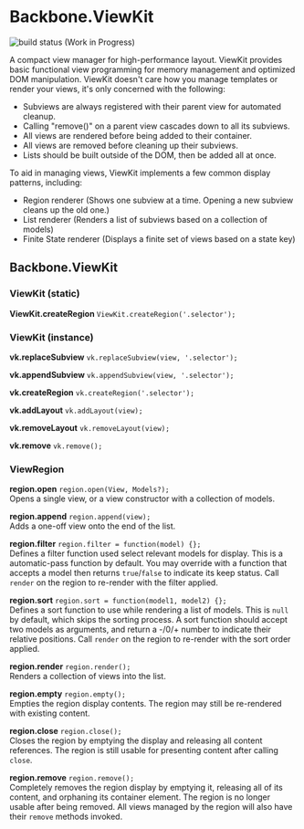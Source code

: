 # Backbone.ViewKit

![build status](https://api.travis-ci.org/gmac/backbone.viewkit.png)
(Work in Progress)

A compact view manager for high-performance layout. ViewKit provides basic functional view programming for memory management and optimized DOM manipulation. ViewKit doesn't care how you manage templates or render your views, it's only concerned with the following:

- Subviews are always registered with their parent view for automated cleanup.
- Calling "remove()" on a parent view cascades down to all its subviews.
- All views are rendered before being added to their container.
- All views are removed before cleaning up their subviews.
- Lists should be built outside of the DOM, then be added all at once.

To aid in managing views, ViewKit implements a few common display patterns, including:

- Region renderer (Shows one subview at a time. Opening a new subview cleans up the old one.)
- List renderer (Renders a list of subviews based on a collection of models)
- Finite State renderer (Displays a finite set of views based on a state key)

## Backbone.ViewKit

### ViewKit (static)

**ViewKit.createRegion** `ViewKit.createRegion('.selector');`

### ViewKit (instance)

**vk.replaceSubview** `vk.replaceSubview(view, '.selector');`

**vk.appendSubview** `vk.appendSubview(view, '.selector');`

**vk.createRegion** `vk.createRegion('.selector');`

**vk.addLayout** `vk.addLayout(view);`

**vk.removeLayout** `vk.removeLayout(view);`

**vk.remove** `vk.remove();`

### ViewRegion

**region.open** `region.open(View, Models?);`  
Opens a single view, or a view constructor with a collection of models.

**region.append** `region.append(view);`  
Adds a one-off view onto the end of the list.

**region.filter** `region.filter = function(model) {};`  
Defines a filter function used select relevant models for display. This is a automatic-pass function by default. You may override with a function that accepts a model then returns `true`/`false` to indicate its keep status. Call `render` on the region to re-render with the filter applied.

**region.sort** `region.sort = function(model1, model2) {};`  
Defines a sort function to use while rendering a list of models. This is `null` by default, which skips the sorting process. A sort function should accept two models as arguments, and return a -/0/+ number to indicate their relative positions. Call `render` on the region to re-render with the sort order applied.

**region.render** `region.render();`  
Renders a collection of views into the list.

**region.empty** `region.empty();`  
Empties the region display contents. The region may still be re-rendered with existing content.
    
**region.close** `region.close();`  
Closes the region by emptying the display and releasing all content references. The region is still usable for presenting content after calling `close`.

**region.remove** `region.remove();`  
Completely removes the region display by emptying it, releasing all of its content, and orphaning its container element. The region is no longer usable after being removed. All views managed by the region will also have their `remove` methods invoked.

